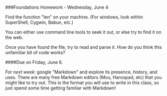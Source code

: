###Foundations Homework - Wednesday, June 4

Find the function "len" on your machine. (For windows, look within SuperShell, Cygwin, Babun, etc.)

You can either use command line tools to seek it out, or else try to find it on the web.

Once you have found the file, try to read and parse it. How do you think this unfamiliar bit of code works?

####Due on Friday, June 6.

*For next week*: google "Markdown" and explore its presence, history, and uses. There are many free Markdown editors (Mou, Haroopad, etc) that you might like to try out. This is the format you will use to write in this class, so just spend some time getting familiar with Markdown!
